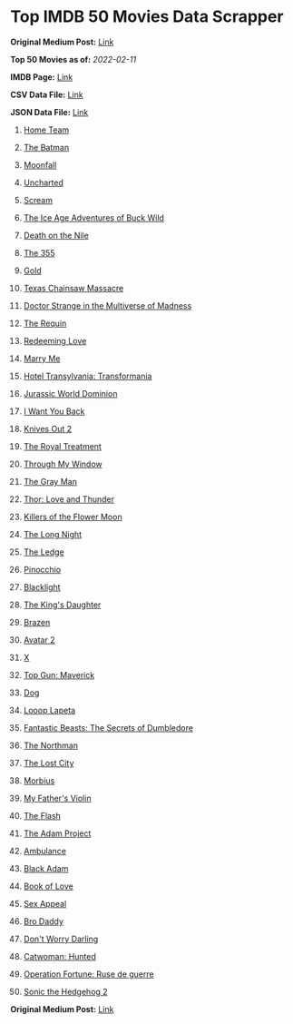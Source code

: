 # Top IMDB 50 Movies Data Scrapper

**Original Medium Post:** [Link](https://medium.com/@nishantsahoo/which-movie-should-i-watch-5c83a3c0f5b1) 

**Top 50 Movies as of:** _2022-02-11_

**IMDB Page:** [Link](http://www.imdb.com/search/title?release_date=2022,2022&title_type=feature)

**CSV Data File:** [Link](/Data/data.csv)

**JSON Data File:** [Link](/Data/data.json)

1. [Home Team](https://www.imdb.com/title/tt14592064/?ref_=adv_li_tt)

2. [The Batman](https://www.imdb.com/title/tt1877830/?ref_=adv_li_tt)

3. [Moonfall](https://www.imdb.com/title/tt5834426/?ref_=adv_li_tt)

4. [Uncharted](https://www.imdb.com/title/tt1464335/?ref_=adv_li_tt)

5. [Scream](https://www.imdb.com/title/tt11245972/?ref_=adv_li_tt)

6. [The Ice Age Adventures of Buck Wild](https://www.imdb.com/title/tt13634480/?ref_=adv_li_tt)

7. [Death on the Nile](https://www.imdb.com/title/tt7657566/?ref_=adv_li_tt)

8. [The 355](https://www.imdb.com/title/tt8356942/?ref_=adv_li_tt)

9. [Gold](https://www.imdb.com/title/tt6020800/?ref_=adv_li_tt)

10. [Texas Chainsaw Massacre](https://www.imdb.com/title/tt11755740/?ref_=adv_li_tt)

11. [Doctor Strange in the Multiverse of Madness](https://www.imdb.com/title/tt9419884/?ref_=adv_li_tt)

12. [The Requin](https://www.imdb.com/title/tt11348232/?ref_=adv_li_tt)

13. [Redeeming Love](https://www.imdb.com/title/tt11365186/?ref_=adv_li_tt)

14. [Marry Me](https://www.imdb.com/title/tt10223460/?ref_=adv_li_tt)

15. [Hotel Transylvania: Transformania](https://www.imdb.com/title/tt9848626/?ref_=adv_li_tt)

16. [Jurassic World Dominion](https://www.imdb.com/title/tt8041270/?ref_=adv_li_tt)

17. [I Want You Back](https://www.imdb.com/title/tt6462958/?ref_=adv_li_tt)

18. [Knives Out 2](https://www.imdb.com/title/tt11564570/?ref_=adv_li_tt)

19. [The Royal Treatment](https://www.imdb.com/title/tt13989030/?ref_=adv_li_tt)

20. [Through My Window](https://www.imdb.com/title/tt14463484/?ref_=adv_li_tt)

21. [The Gray Man](https://www.imdb.com/title/tt1649418/?ref_=adv_li_tt)

22. [Thor: Love and Thunder](https://www.imdb.com/title/tt10648342/?ref_=adv_li_tt)

23. [Killers of the Flower Moon](https://www.imdb.com/title/tt5537002/?ref_=adv_li_tt)

24. [The Long Night](https://www.imdb.com/title/tt10509906/?ref_=adv_li_tt)

25. [The Ledge](https://www.imdb.com/title/tt6805938/?ref_=adv_li_tt)

26. [Pinocchio](https://www.imdb.com/title/tt1488589/?ref_=adv_li_tt)

27. [Blacklight](https://www.imdb.com/title/tt14060094/?ref_=adv_li_tt)

28. [The King's Daughter](https://www.imdb.com/title/tt2328678/?ref_=adv_li_tt)

29. [Brazen](https://www.imdb.com/title/tt13978306/?ref_=adv_li_tt)

30. [Avatar 2](https://www.imdb.com/title/tt1630029/?ref_=adv_li_tt)

31. [X](https://www.imdb.com/title/tt13560574/?ref_=adv_li_tt)

32. [Top Gun: Maverick](https://www.imdb.com/title/tt1745960/?ref_=adv_li_tt)

33. [Dog](https://www.imdb.com/title/tt11252248/?ref_=adv_li_tt)

34. [Looop Lapeta](https://www.imdb.com/title/tt8907974/?ref_=adv_li_tt)

35. [Fantastic Beasts: The Secrets of Dumbledore](https://www.imdb.com/title/tt4123432/?ref_=adv_li_tt)

36. [The Northman](https://www.imdb.com/title/tt11138512/?ref_=adv_li_tt)

37. [The Lost City](https://www.imdb.com/title/tt13320622/?ref_=adv_li_tt)

38. [Morbius](https://www.imdb.com/title/tt5108870/?ref_=adv_li_tt)

39. [My Father's Violin](https://www.imdb.com/title/tt14369276/?ref_=adv_li_tt)

40. [The Flash](https://www.imdb.com/title/tt0439572/?ref_=adv_li_tt)

41. [The Adam Project](https://www.imdb.com/title/tt2463208/?ref_=adv_li_tt)

42. [Ambulance](https://www.imdb.com/title/tt4998632/?ref_=adv_li_tt)

43. [Black Adam](https://www.imdb.com/title/tt6443346/?ref_=adv_li_tt)

44. [Book of Love](https://www.imdb.com/title/tt14014068/?ref_=adv_li_tt)

45. [Sex Appeal](https://www.imdb.com/title/tt11203022/?ref_=adv_li_tt)

46. [Bro Daddy](https://www.imdb.com/title/tt14875116/?ref_=adv_li_tt)

47. [Don't Worry Darling](https://www.imdb.com/title/tt10731256/?ref_=adv_li_tt)

48. [Catwoman: Hunted](https://www.imdb.com/title/tt15248702/?ref_=adv_li_tt)

49. [Operation Fortune: Ruse de guerre](https://www.imdb.com/title/tt7985704/?ref_=adv_li_tt)

50. [Sonic the Hedgehog 2](https://www.imdb.com/title/tt12412888/?ref_=adv_li_tt)

**Original Medium Post:** [Link](https://medium.com/@nishantsahoo/which-movie-should-i-watch-5c83a3c0f5b1) 

